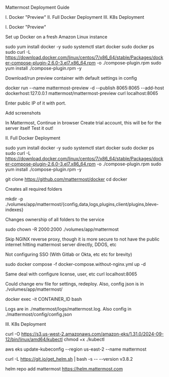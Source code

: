 Mattermost Deployment Guide



I. Docker "Preview"
II. Full Docker Deployment
III. K8s Deployment




I. Docker "Preview"

Set up Docker on a fresh Amazon Linux instance

sudo yum install docker -y
sudo systemctl start docker
sudo docker ps
sudo curl -L https://download.docker.com/linux/centos/7/x86_64/stable/Packages/docker-compose-plugin-2.6.0-3.el7.x86_64.rpm -o ./compose-plugin.rpm
sudo yum install ./compose-plugin.rpm -y

Download/run preview container with default settings in config

docker run --name mattermost-preview -d --publish 8065:8065 --add-host dockerhost:127.0.0.1 mattermost/mattermost-preview
curl localhost:8065

Enter public IP of it with port.


Add screenshots


In Mattermost, 
Continue in browser
Create trial account, this will be for the server itself
Test it out!


II. Full Docker Deployment



sudo yum install docker -y
sudo systemctl start docker
sudo docker ps
sudo curl -L https://download.docker.com/linux/centos/7/x86_64/stable/Packages/docker-compose-plugin-2.6.0-3.el7.x86_64.rpm -o ./compose-plugin.rpm
sudo yum install ./compose-plugin.rpm -y

git clone https://github.com/mattermost/docker
cd docker


Creates all required folders

mkdir -p ./volumes/app/mattermost/{config,data,logs,plugins,client/plugins,bleve-indexes}

Changes ownership of all folders to the service

sudo chown -R 2000:2000 ./volumes/app/mattermost

Skip NGINX reverse proxy, though it is more secure to not have the public internet hitting mattermost server directly, DDOS, etc

Not configuring SSO (With Gitlab or Okta, etc etc for brevity)

sudo docker compose -f docker-compose.without-nginx.yml up -d

Same deal with configure license, user, etc
curl localhost:8065

Could change env file for settings, redeploy. Also, config json is in ./volumes/app/mattermost/

docker exec -it CONTAINER_ID bash

Logs are in ./mattermost/logs/mattermost.log. Also config in ./mattermost/config/config.json


III. K8s Deployment

curl -O https://s3.us-west-2.amazonaws.com/amazon-eks/1.31.0/2024-09-12/bin/linux/amd64/kubectl
chmod +x ./kubectl

aws eks update-kubeconfig --region us-east-2 --name mattermost


curl -L https://git.io/get_helm.sh | bash -s -- --version v3.8.2

helm repo add mattermost https://helm.mattermost.com
